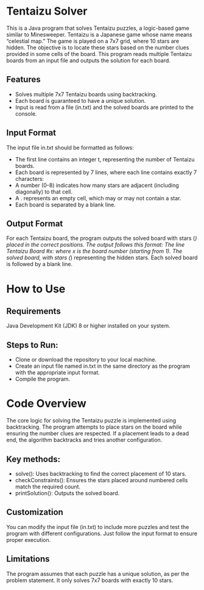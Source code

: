 # Tentaizu Solver
This is a Java program that solves Tentaizu puzzles, a logic-based game similar to Minesweeper. Tentaizu is a Japanese game whose name means “celestial map.” The game is played on a 7x7 grid, where 10 stars are hidden. The objective is to locate these stars based on the number clues provided in some cells of the board. This program reads multiple Tentaizu boards from an input file and outputs the solution for each board.

## Features
- Solves multiple 7x7 Tentaizu boards using backtracking.
- Each board is guaranteed to have a unique solution.
- Input is read from a file (in.txt) and the solved boards are printed to the console.

## Input Format
The input file in.txt should be formatted as follows:

- The first line contains an integer t, representing the number of Tentaizu boards.
- Each board is represented by 7 lines, where each line contains exactly 7 characters:
- A number (0-8) indicates how many stars are adjacent (including diagonally) to that cell.
- A . represents an empty cell, which may or may not contain a star.
- Each board is separated by a blank line.

## Output Format
For each Tentaizu board, the program outputs the solved board with stars (*) placed in the correct positions. The output follows this format:
The line Tentaizu Board #x: where x is the board number (starting from 1).
The solved board, with stars (*) representing the hidden stars.
Each solved board is followed by a blank line.

# How to Use

## Requirements
Java Development Kit (JDK) 8 or higher installed on your system.

## Steps to Run:
- Clone or download the repository to your local machine.
- Create an input file named in.txt in the same directory as the program with the appropriate input format.
- Compile the program.

# Code Overview
The core logic for solving the Tentaizu puzzle is implemented using backtracking. The program attempts to place stars on the board while ensuring the number clues are respected. If a placement leads to a dead end, the algorithm backtracks and tries another configuration.

## Key methods:

- solve(): Uses backtracking to find the correct placement of 10 stars.
- checkConstraints(): Ensures the stars placed around numbered cells match the required count.
- printSolution(): Outputs the solved board.

## Customization
You can modify the input file (in.txt) to include more puzzles and test the program with different configurations. Just follow the input format to ensure proper execution.

## Limitations
The program assumes that each puzzle has a unique solution, as per the problem statement.
It only solves 7x7 boards with exactly 10 stars.



